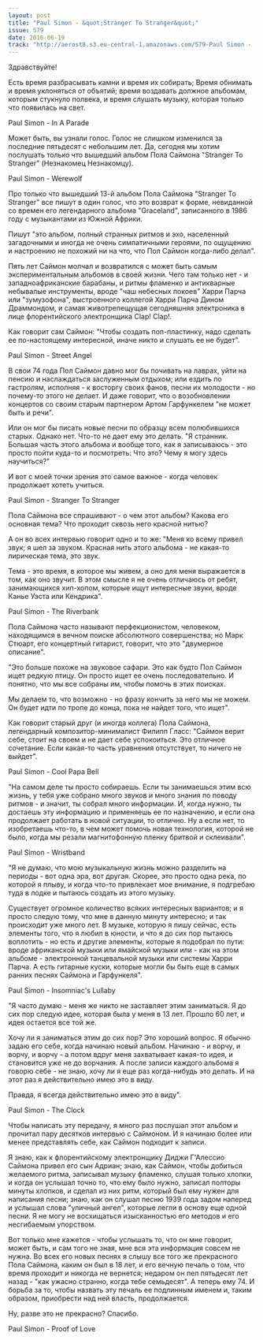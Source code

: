 ```yaml
---
layout: post
title: "Paul Simon - &quot;Stranger To Stranger&quot;"
issue: 579
date: 2016-06-19
track: "http://aerost8.s3.eu-central-1.amazonaws.com/579-Paul Simon - ''Stranger to Stranger''.mp3"
---
```


Здравствуйте!

Есть время разбрасывать камни и время их собирать; Время обнимать и время уклоняться от объятий; время воздавать должное альбомам, которым стукнуло полвека, и время слушать музыку, которая только что появилась на свет.

Paul Simon - In A Parade

Может быть, вы узнали голос. Голос не слишком изменился за последние пятьдесят с небольшим лет. Да, сегодня мы хотим послушать только что вышедший альбом Пола Саймона "Stranger To Stranger" (Незнакомец Незнакомцу).

Paul Simon - Werewolf

Про только что вышедший 13-й альбом Пола Саймона "Stranger To Stranger" все пишут в один голос, что это возврат к форме, невиданной со времен его легендарного альбома "Graceland", записанного в 1986 году с музыкантами из Южной Африки.

Пишут "это альбом, полный странных ритмов и эхо, населенный загадочными и иногда не очень симпатичными героями, по ощущению и настроению не похожий ни на что, что Пол Саймон когда-либо делал".

Пять лет Саймон молчал и возвратился с может быть самым экспериментальным альбомов в своей жизни. Чего там только нет - и западноафриканские барабаны, и ритмы фламенко и антикварные небывалые инструменты, вроде "чаш небесных покоев" Харри Парча или "зумузофона", выстроенного коллегой Харри Парча Дином Драммондом, и самая животрепещущая сегодняшняя электроника в лице флорентийского электронщика Clap! Clap!.

Как говорит сам Саймон: "Чтобы создать поп-пластинку, надо сделать ее по-настоящему интересной, иначе никто и слушать ее не будет".

Paul Simon - Street Angel

В свои 74 года Пол Саймон давно мог бы почивать на лаврах, уйти на пенсию и наслаждаться заслуженным отдыхом; или ездить по гастролям, исполняя - к восторгу своих фанов, песни их молодости - но почему-то этого не делает. И даже говорит, что о возобновлении концертов со своим старым партнером Артом Гарфункелем "не может быть и речи".

Или он мог бы писать новые песни по образцу всем полюбившихся старых. Однако нет. Что-то не дает ему это делать. "Я странник. Большая часть этого альбома и вообще того, как я записываюсь - это просто пойти куда-то и посмотреть: Что это? Чему я могу здесь научиться?"

И вот с моей точки зрения это самое важное - когда человек продолжает хотеть учиться.

Paul Simon - Stranger To Stranger

Пола Саймона все спрашивают - о чем этот альбом? Какова его основная тема? Что проходит сквозь него красной нитью?

А он во всех интервью говорит одно и то же: "Меня ко всему привел звук; я шел за звуком. Красная нить этого альбома - не какая-то лирическая тема, это звук.

Тема - это время, в которое мы живем, а оно для меня выражается в том, как оно звучит. В этом смысле я не очень отличаюсь от ребят, занимающихся хип-хопом, которые ищут интересные звуки, вроде Канье Уэста или Кендрика".

Paul Simon - The Riverbank

Пола Саймона часто называют перфекционистом, человеком, находящимся в вечном поиске абсолютного совершенства; но Марк Стюарт, его концертный гитарист, говорит, что это "двумерное описание".

"Это больше похоже на звуковое сафари. Это как будто Пол Саймон ищет редкую птицу. Он просто ищет ее очень последовательно. И понятно, что мы все собраны им, чтобы помочь в этих поисках.

Мы делаем то, что возможно - но фразу кончить за него мы не можем. Он будет идти по тропе до конца, пока не найдет того, что ищет".

Как говорит старый друг (и иногда коллега) Пола Саймона, легендарный композитор-минималист Филипп Гласс: "Саймон верит себе, стоит на своем и не дает себе успокоиться. Это отличное сочетание. Если какая-то часть уравнения отсутствует, то ничего не выйдет".

Paul Simon - Cool Papa Bell

"На самом деле ты просто собираешь. Если ты занимаешься этим всю жизнь, у тебя уже собрано много звуков и много знания по поводу ритмов - и значит, ты собрал много информации. И, когда нужно, ты достаешь эту информацию и применяешь ее по назначению, и если она продолжает работать в новой ситуации, то отлично. Ну а если нет, то изобретаешь что-то, в чем может помочь новая технология, которой не было, когда мы резали магнитофонную пленку бритвой и склеивали".

Paul Simon - Wristband

"Я не думаю, что мою музыкальную жизнь можно разделить на периоды - вот одна эра, вот другая. Скорее, это просто одна река, по которой я плыву, и когда что-то привлекает мое внимание, я подгребаю туда в лодке и пытаюсь создать из этого музыку.

Существует огромное количество всяких интересных вариантов; и я просто следую тому, что мне в данную минуту интересно; и так происходит уже много лет. В музыке, которую я пишу сейчас, есть элементы того, что я любил в юности, и что я до сих пор пытаюсь воплотить - но есть и другие элементы, которые я подобрал по пути: вроде африканской музыки или ямайской музыки или - как на этом альбоме - электронной танцевальной музыки или системы Харри Парча. А есть гитарные куски, которые могли бы быть еще в самых ранних песнях Саймона и Гарфункеля".

Paul Simon - Insomniac's Lullaby

"Я часто думаю - меня же никто не заставляет этим заниматься. Я до сих пор следую идее, которая была у меня в 13 лет. Прошло 60 лет, и идея остается все той же.

Хочу ли я заниматься этим до сих пор? Это хороший вопрос. Я обычно задаю его себе, когда начинаю новый альбом. Начинаю - и ворчу, и ворчу, и ворчу - а потом вдруг меня захватывает какая-то идея, и становится уже не до ворчания. А после записи каждого альбома я говорю себе - не знаю, хочу ли я еще раз когда-нибудь это делать. И на этот раз я действительно имею это в виду.

Правда, я всегда действительно имею это в виду".

Paul Simon - The Clock

Чтобы написать эту передачу, я много раз послушал этот альбом и прочитал пару десятков интервью с Саймоном. И я начинаю более или менее представлять себе, как Саймон подходит к записи.

Я знаю, как к флорентийскому электронщику Диджи Г'Алессио Саймона привел его сын Адриан; знаю, как Саймон, чтобы добиться желаемого ритма, записывал музыку фламенко, слушая только хлопки, и когда он услышал точно то, что ему было нужно, записал полторы минуты хлопков, и сделал из них ритм, который был ему нужен для написания песни; знаю, как он слушал песню 1939 года задом наперед и услышал слова "уличный ангел", которые легли в основу еще одной песни. Я не могу не восхищаться изысканностью его методов и его несгибаемым упорством.

Вот только мне кажется - чтобы услышать то, что он мне говорит, может быть, и сам того не зная, мне вся эта информация совсем не нужна. Во всех его новых песнях я слышу все того же прекрасного Пола Саймона, каким он был в 18 лет, и его вечную печаль о том, что время проходит и никогда не вернется; недаром он пел пятьдесят лет назад - "как ужасно странно, когда тебе семьдесят". А теперь ему 74. И борьба за то, чтобы назвать эту печаль ее подлинным именем и, таким образом, приобрести над ней власть, продолжается.

Ну, разве это не прекрасно? Спасибо.

Paul Simon - Proof of Love
